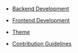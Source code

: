 -   [Backend Development](back/index.md)

-   [Frontend Development](front/index.md)

-   [Theme](theme/index.md)

-   [Contribution Guidelines](contribution.md)


